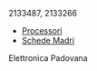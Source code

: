 2133487, 2133266

- [Processori](processori.md)
- [Schede Madri](schede_madri.md)

Elettronica Padovana
